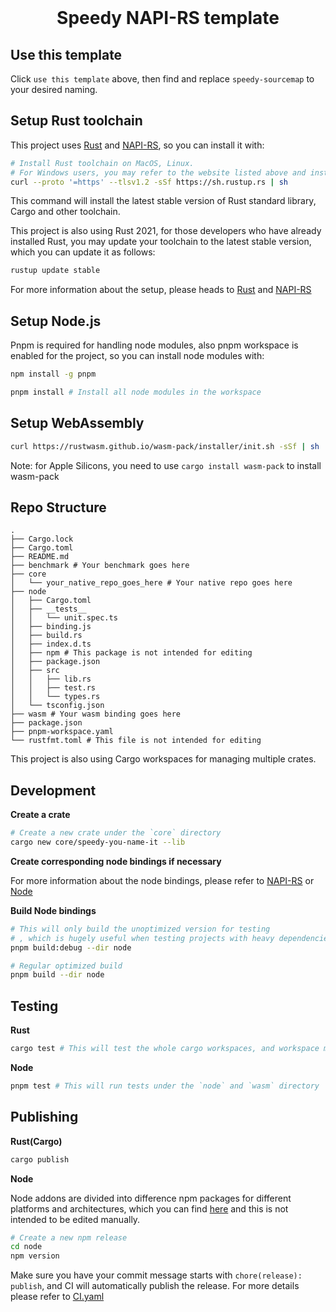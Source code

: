 <br />

<h1 align="center">Speedy NAPI-RS template</h1>

## Use this template

Click `use this template` above, then find and replace `speedy-sourcemap` to your desired naming.

## Setup Rust toolchain

This project uses [Rust](https://www.rust-lang.org/) and [NAPI-RS](https://github.com/napi-rs/napi-rs), so you can install it with:

```bash
# Install Rust toolchain on MacOS, Linux.
# For Windows users, you may refer to the website listed above and install the corresponding `.exe`.
curl --proto '=https' --tlsv1.2 -sSf https://sh.rustup.rs | sh
```

This command will install the latest stable version of Rust standard library, Cargo and other toolchain.

This project is also using Rust 2021, for those developers who have already installed Rust, you may update your toolchain to the latest stable version, which you can update it as follows:

```bash
rustup update stable
```

For more information about the setup, please heads to [Rust](https://www.rust-lang.org/) and [NAPI-RS](https://github.com/napi-rs/napi-rs)

## Setup Node.js

Pnpm is required for handling node modules, also pnpm workspace is enabled for the project, so you can install node modules with:

```bash
npm install -g pnpm

pnpm install # Install all node modules in the workspace
```

## Setup WebAssembly

```bash
curl https://rustwasm.github.io/wasm-pack/installer/init.sh -sSf | sh
```

Note: for Apple Silicons, you need to use `cargo install wasm-pack` to install wasm-pack

## Repo Structure

```
.
├── Cargo.lock
├── Cargo.toml
├── README.md
├── benchmark # Your benchmark goes here
├── core
│   └── your_native_repo_goes_here # Your native repo goes here
├── node
│   ├── Cargo.toml
│   ├── __tests__
│   │   └── unit.spec.ts
│   ├── binding.js
│   ├── build.rs
│   ├── index.d.ts
│   ├── npm # This package is not intended for editing
│   ├── package.json
│   ├── src
│   │   ├── lib.rs
│   │   ├── test.rs
│   │   └── types.rs
│   └── tsconfig.json
├── wasm # Your wasm binding goes here
├── package.json
├── pnpm-workspace.yaml
└── rustfmt.toml # This file is not intended for editing
```

This project is also using Cargo workspaces for managing multiple crates.

## Development

**Create a crate**

```bash
# Create a new crate under the `core` directory
cargo new core/speedy-you-name-it --lib
```

**Create corresponding node bindings if necessary**

For more information about the node bindings, please refer to [NAPI-RS](https://github.com/napi-rs/napi-rs) or [Node](./node)

**Build Node bindings**

```bash
# This will only build the unoptimized version for testing
# , which is hugely useful when testing projects with heavy dependencies.
pnpm build:debug --dir node

# Regular optimized build
pnpm build --dir node
```

## Testing

**Rust**

```bash
cargo test # This will test the whole cargo workspaces, and workspace members are declared in the <project-root>/Cargo.toml
```

**Node**

```bash
pnpm test # This will run tests under the `node` and `wasm` directory
```

## Publishing

**Rust(Cargo)**

```bash
cargo publish
```

**Node**

Node addons are divided into difference npm packages for different platforms and architectures, which you can find [here](./node/npm) and this is not intended to be edited manually.

```bash
# Create a new npm release
cd node
npm version
```

Make sure you have your commit message starts with `chore(release): publish`, and CI will automatically publish the release.
For more details please refer to [CI.yaml](.github/workflows/CI.yaml)
